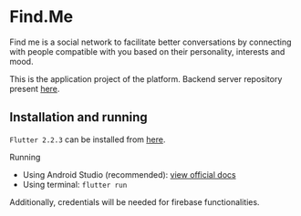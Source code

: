 # Find.Me

Find me is a social network to facilitate better conversations by connecting with people compatible with you based on their personality, interests and mood.

This is the application project of the platform. Backend server repository present [here](https://github.com/shubhamDev73/find-me-server).

## Installation and running

`Flutter 2.2.3` can be installed from [here](https://docs.flutter.dev/get-started/install).

Running
- Using Android Studio (recommended): [view official docs](https://docs.flutter.dev/get-started/editor?tab=androidstudio)
- Using terminal: `flutter run`

Additionally, credentials will be needed for firebase functionalities.
